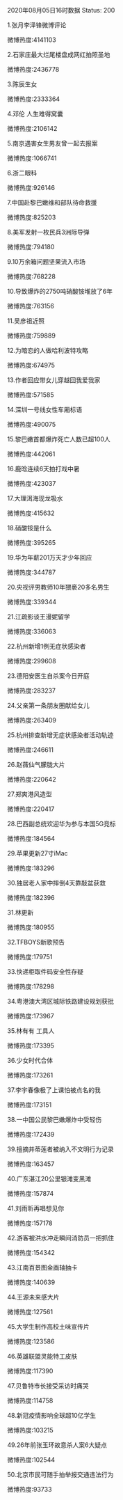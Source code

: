 2020年08月05日16时数据
Status: 200

1.张月李泽锋微博评论

微博热度:4141103

2.石家庄最大烂尾楼盘成网红拍照圣地

微博热度:2436778

3.陈辰生女

微博热度:2333364

4.邓伦 人生难得窝囊

微博热度:2106142

5.南京遇害女生男友曾一起去报案

微博热度:1066741

6.浙二眼科

微博热度:926146

7.中国赴黎巴嫩维和部队待命救援

微博热度:825203

8.美军发射一枚民兵3洲际导弹

微博热度:794180

9.10万余箱问题坚果流入市场

微博热度:768228

10.导致爆炸的2750吨硝酸铵堆放了6年

微博热度:763156

11.吴彦祖近照

微博热度:759889

12.为暗恋的人做哈利波特攻略

微博热度:674975

13.作者回应带女儿穿越回我爱我家

微博热度:571585

14.深圳一号线女性车厢标语

微博热度:490075

15.黎巴嫩首都爆炸死亡人数已超100人

微博热度:442061

16.鹿晗连续6天拍打戏中暑

微博热度:423037

17.大理洱海现龙吸水

微博热度:415632

18.硝酸铵是什么

微博热度:395265

19.华为年薪201万天才少年回应

微博热度:344787

20.央视评男教师10年猥亵20多名男生

微博热度:339344

21.江疏影谈王漫妮留学

微博热度:336063

22.杭州新增1例无症状感染者

微博热度:299608

23.德阳安医生自杀案今日开庭

微博热度:283237

24.父亲第一条朋友圈献给女儿

微博热度:263409

25.杭州排查新增无症状感染者活动轨迹

微博热度:246611

26.赵薇仙气朦胧大片

微博热度:220642

27.郑爽港风造型

微博热度:220417

28.巴西副总统欢迎华为参与本国5G竞标

微博热度:184564

29.苹果更新27寸iMac

微博热度:183296

30.独居老人家中摔倒4天靠敲盆获救

微博热度:182396

31.林更新

微博热度:180955

32.TFBOYS新歌预告

微博热度:179751

33.快递柜取件码安全性存疑

微博热度:178298

34.粤港澳大湾区城际铁路建设规划获批

微博热度:173967

35.林有有 工具人

微博热度:173395

36.少女时代合体

微博热度:173261

37.李宇春像极了上课怕被点名的我

微博热度:173151

38.一中国公民黎巴嫩爆炸中受轻伤

微博热度:172439

39.擅摘并蒂莲者被纳入不文明行为记录

微博热度:163457

40.广东湛江20公里银滩变黑滩

微博热度:157874

41.刘雨昕再唱想见你

微博热度:157178

42.游客被洪水冲走瞬间消防员一把抓住

微博热度:154342

43.江南百景图金画轴抽卡

微博热度:140639

44.王源未来感大片

微博热度:127561

45.大学生制作高校土味宣传片

微博热度:123586

46.英雄联盟灵能特工皮肤

微博热度:117390

47.贝鲁特市长接受采访时痛哭

微博热度:114758

48.新冠疫情影响全球超10亿学生

微博热度:103215

49.26年前张玉环故意杀人案6大疑点

微博热度:102544

50.北京市民可随手拍举报交通违法行为

微博热度:93733

